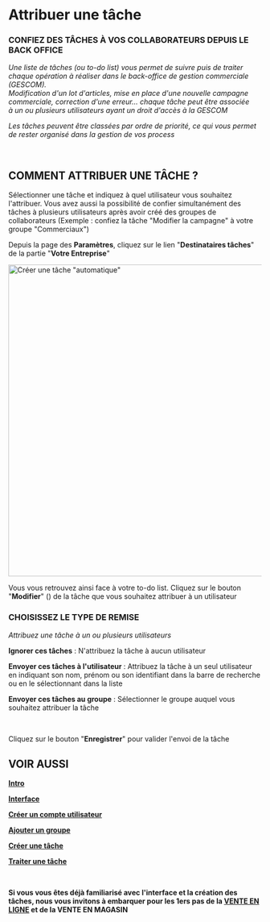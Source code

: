 # Attribuer une tâche


<h3 >CONFIEZ DES T&Acirc;CHES &Agrave; VOS COLLABORATEURS DEPUIS LE BACK OFFICE</h3>


<p><em><span >Une liste de t&acirc;ches (ou to-do list)&nbsp;vous permet de suivre puis de traiter chaque op&eacute;ration &agrave; r&eacute;aliser dans le back-office de gestion commerciale (GESCOM).&nbsp;</span></em><br /><em><span >Modification d'un lot d'articles, mise en place d'une nouvelle campagne commerciale, correction d'une erreur... chaque t&acirc;che peut &ecirc;tre associ&eacute;e &agrave;&nbsp;un ou plusieurs utilisateurs ayant un droit d'acc&egrave;s&nbsp;&agrave; la GESCOM</span></em></p>
<p><em><span >Les t&acirc;ches peuvent &ecirc;tre class&eacute;es par ordre de priorit&eacute;, ce qui vous permet de rester organis&eacute; dans la gestion de vos process</span></em></p>
<p>&nbsp;</p>


<h2>COMMENT&nbsp;ATTRIBUER UNE T&Acirc;CHE ?</h2>
<p>S&eacute;lectionner une t&acirc;che et indiquez &agrave; quel utilisateur vous souhaitez l'attribuer. Vous avez aussi la possibilit&eacute; de confier simultan&eacute;ment des t&acirc;ches &agrave; plusieurs utilisateurs apr&egrave;s avoir cr&eacute;&eacute; des groupes de collaborateurs (<span >Exemple</span> : confiez la t&acirc;che "Modifier la campagne" &agrave; votre groupe "Commerciaux")</p>
<p>Depuis la page des <strong>Param&egrave;tres</strong>, cliquez sur le lien "<strong>Destinataires t&acirc;ches</strong>" de la partie "<strong>Votre Entreprise</strong>"</p>


<p><img src="https://datasimplemente.blob.core.windows.net/aide/attribuertachesacollabo-min.gif" alt="Cr&eacute;er une t&acirc;che &quot;automatique&quot;" width="1100" height="619" /></p>


<p>Vous vous retrouvez ainsi face &agrave; votre to-do list. Cliquez sur le bouton "<strong>Modifier</strong>" () de la t&acirc;che que vous souhaitez attribuer &agrave; un utilisateur</p>
<h3>CHOISISSEZ LE TYPE DE REMISE</h3>
<p><em>Attribuez une t&acirc;che &agrave; un ou plusieurs utilisateurs</em></p>
<p><strong>Ignorer ces t&acirc;ches</strong> : N'attribuez la t&acirc;che &agrave; aucun utilisateur</p>
<p><strong>Envoyer ces t&acirc;ches &agrave; l'utilisateur</strong> : Attribuez la t&acirc;che &agrave; un seul utilisateur en&nbsp;indiquant son nom, pr&eacute;nom ou son identifiant dans la barre de recherche ou en le s&eacute;lectionnant dans la liste&nbsp;</p>
<p><strong>Envoyer ces t&acirc;ches au groupe</strong> : S&eacute;lectionner le groupe auquel vous souhaitez attribuer la t&acirc;che</p>
<p>&nbsp;</p>
<p>Cliquez sur le bouton "<strong>Enregistrer</strong>" pour&nbsp;valider l'envoi de la t&acirc;che</p>


<h2>VOIR AUSSI</h2>
<p><span ><strong><a title="Intro" href="/fr-fr/start/interface/default.html">Intro</a></strong></span></p>
<p><span ><strong><a title="Interface" href="/fr-fr/start/interface/first-step-interface.html">Interface</a></strong></span></p>
<p><span ><strong><a title="Cr&eacute;er un compte utilisateur" href="/fr-fr/start/interface/creer-compte.html">Cr&eacute;er un compte utilisateur</a></strong></span></p>
<p><span ><strong><a title="Ajouter un groupe d'utilisateurs" href="/fr-fr/start/interface/add-group.html">Ajouter un groupe</a></strong></span></p>
<p><span ><strong><a title="Cr&eacute;er une t&acirc;che" href="/fr-fr/start/interface/edit-tasks.html">Cr&eacute;er une t&acirc;che</a></strong></span></p>
<p><a title="Traiter une t&acirc;che" href="/fr-fr/start/interface/use-tasks.html"><span ><strong>Traiter une t&acirc;che</strong></span></a></p>
<p>&nbsp;</p>
<p ><strong><span >Si vous vous &ecirc;tes d&eacute;j&agrave; familiaris&eacute; avec l'interface et la cr&eacute;ation des t&acirc;ches, nous vous invitons &agrave; embarquer pour les 1ers pas de la <a title="VENTE EN LIGNE" href="/fr-fr/start/vente-online/">VENTE EN LIGNE</a> et de la&nbsp;VENTE EN MAGASIN</span></strong></p>

